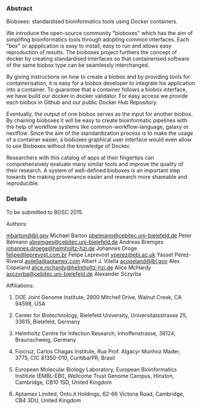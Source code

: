 ### Abstract

Bioboxes: standardised bioinformatics tools using Docker containers.

We introduce the open-source community "bioboxes" which has the aim of simplifing bioinformatics tools through adopting common interfaces. Each "box" or appplication is easy to
install, easy to run and allows easy reproduction of results. 
The bioboxes project furthers the concept of docker by creating standardised interfaces so that containerised software of the same biobox type can be seamlessly interchanged.

By giving instructions on how to create a biobox and by providing tools for containerisation, 
it is easy for a biobox developer to integrate his application into a
container. To guarantee that a container follows a biobox interface, we
have build our docker in docker validator. For easy access we provide each biobox in
Github and our public Docker Hub Repository.

Eventually, the output of one biobox serves as the input for another biobox. By
chaining bioboxes it will be easy to create bioinformatic pipelines with the help
of workflow systems like common-workflow-language, galaxy or nextflow.
Since the aim of the standardization process is to make the usage of a container
easier, a bioboxes graphical user interface would even allow to use Bioboxes
without the knowledge of Docker.

Researchers with this catalog of apps at their fingertips can comprehensively
evaluate many similar tools and improve the quality of their research. 
A system of well-defined bioboxes is an important step towards the making provenance easier and research more shareable and reproducible.

### Details

To be submitted to BOSC 2015.

Authors:

mbarton@lbl.gov Michael Barton
pbelmann@cebitec.uni-bielefeld.de Peter Belmann
abremges@cebitec.uni-bielefeld.de Andreas Bremges
johannes.droege@helmholtz-hzi.de Johannes Droge
felipe@leprevost.com.br Felipe Leprevost
yperez@ebi.ac.uk Yasset Perez-Riverol
avilella@aptamex.com Albert J. Vilella
acopeland@lbl.gov Alex Copeland
alice.mchardy@helmholtz-hzi.de Alice McHardy
asczyrba@cebitec.uni-bielefeld.de Alexander Sczyrba

Affiliations:

1. DOE Joint Genome Institute, 2800 Mitchell Drive, Walnut Creek, CA 94598, USA

2. Center for Biotechnology, Bielefeld University, Universitatsstrasse 25, 33615, Bielefeld, Germany

3. Helmholtz Centre for Infection Research, Inhoffenstrasse, 38124, Braunschweig, Germany

4. Fiocruz, Carlos Chagas Institute, Rua Prof. Algacyr Munhoz Mader, 3775, CIC 81350-010, Curitiba/PR, Brasil

5. European Molecular Biology Laboratory, European Bioinformatics Institute (EMBL-EBI), Wellcome Trust Genome Campus, Hinxton, Cambridge, CB10 1SD, United Kingdom

6. Aptamex Limited, Onto.it Holdings, 62-66 Victoria Road, Cambridge, CB4 3DU, United Kingdom
